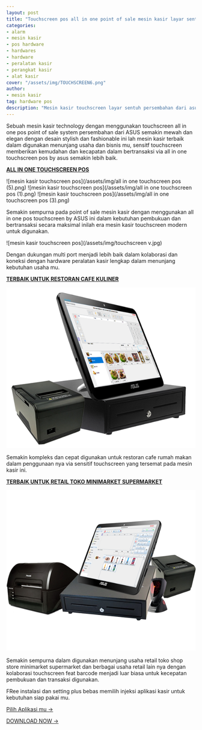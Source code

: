 ```yaml
---
layout: post
title: "Touchscreen pos all in one point of sale mesin kasir layar sentuh terbaru modern"
categories: 
- alarm
- mesin kasir
- pos hardware
- hardwares
- hardware
- peralatan kasir
- perangkat kasir
- alat kasir
cover: "/assets/img/TOUCHSCREEN6.png"
author:
- mesin kasir
tag: hardware pos
description: "Mesin kasir touchscreen layar sentuh persembahan dari asus semakin mewah dengan desain slim fashionable modern untuk usaha mu"
---
```

Sebuah mesin kasir technology dengan menggunakan touchscreen all in one pos point of sale system persembahan dari ASUS semakin mewah dan elegan dengan desain stylish dan fashionable ini lah mesin kasir terbaik dalam digunakan menunjang usaha dan bisnis mu, sensitf touchscreen memberikan kemudahan dan kecapatan dalam bertransaksi via all in one touchscreen pos by asus semakin lebih baik. 

**[ALL IN ONE TOUCHSCREEN POS](/mesinkasir/2020/04/03/touchscreen.html)**

 ![mesin kasir touchscreen pos](/assets/img/all in one touchscreen pos (5).png)
 ![mesin kasir touchscreen pos](/assets/img/all in one touchscreen pos (1).png)
  ![mesin kasir touchscreen pos](/assets/img/all in one touchscreen pos (3).png)

Semakin sempurna pada point of sale mesin kasir dengan menggunakan all in one pos touchscreen by ASUS ini dalam kebutuhan pembukuan dan bertransaksi secara maksimal inilah era mesin kasir touchscreen modern untuk digunakan.

 ![mesin kasir touchscreen pos](/assets/img/touchscreen v.jpg)

 Dengan dukungan multi port menjadi lebih baik dalam kolaborasi dan koneksi dengan hardware peralatan kasir lengkap dalam menunjang kebutuhan usaha mu.

**[TERBAIK UNTUK RESTORAN CAFE KULINER](/mesinkasir/2020/04/03/touchscreen.html)**

  ![mesin kasir touchscreen pos](/assets/img/TOUCHSCREEN3.png)

Semakin kompleks dan cepat digunakan untuk restoran cafe rumah makan dalam penggunaan nya via sensitif touchscreen yang tersemat pada mesin kasir ini.

**[TERBAIK UNTUK RETAIL TOKO MINIMARKET SUPERMARKET](/mesinkasir/2020/04/03/touchscreen.html)**

  ![mesin kasir touchscreen pos](/assets/img/TOUCHSCREEN6.png)

Semakin sempurna dalam digunakan menunjang usaha retail toko shop store minimarket supermarket dan berbagai usaha retail lain nya dengan kolaborasi touchscreen feat barcode menjadi luar biasa untuk kecepatan pembukuan dan transaksi digunakan.

FRee instalasi dan setting plus bebas memilih injeksi aplikasi kasir untuk kebutuhan siap pakai mu.

[Pilih Aplikasi mu →](/app)

[DOWNLOAD NOW →](https://mesinkasir.github.io/e-catalog/TOUCHSCREEN%20POS.pdf)